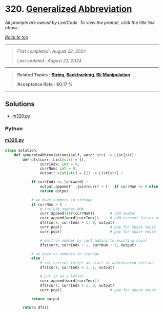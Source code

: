 # 320. [Generalized Abbreviation](<https://leetcode.com/problems/generalized-abbreviation>)

*All prompts are owned by LeetCode. To view the prompt, click the title link above.*

*[Back to top](<../README.md>)*

------

> *First completed : August 22, 2024*
>
> *Last updated : August 22, 2024*

------

> **Related Topics** : **[String](<by_topic/String.md>), [Backtracking](<by_topic/Backtracking.md>), [Bit Manipulation](<by_topic/Bit Manipulation.md>)**
>
> **Acceptance Rate** : **60.17 %**

------

## Solutions

- [m320.py](<../my-submissions/m320.py>)
### Python
#### [m320.py](<../my-submissions/m320.py>)
```Python
class Solution:
    def generateAbbreviations(self, word: str) -> List[str]:
        def dfs(curr: List[str] = [],
                currIndx: int = 0,
                currNum: int = 0,
                output: List[str] = []) -> List[str] :

            if currIndx >= len(word) :
                output.append(''.join(curr) + ('' if currNum <= 0 else str(currNum)))
                return output

            # we have numbers in storage
            if currNum > 0 :
                # include number NOW
                curr.append(str(currNum))       # add number
                curr.append(word[currIndx])     # add current letter as separator
                dfs(curr, currIndx + 1, 0, output)
                curr.pop()                      # pop for space reuse
                curr.pop()                      # pop for space reuse

                # wait on number by just adding to existing count
                dfs(curr, currIndx + 1, currNum + 1, output)

            # we have no numbers in storage
            else :
                # set current letter as start of abbreviated section
                dfs(curr, currIndx + 1, 1, output)

                # put in as a letter
                curr.append(word[currIndx])
                dfs(curr, currIndx + 1, 0, output)
                curr.pop()                      # pop for space reuse

            return output

        return dfs()

```

